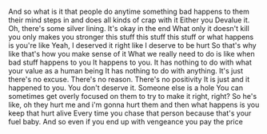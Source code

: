  And so what is it that people do anytime something bad happens to them their mind steps in and does all kinds of crap with it Either you Devalue it. Oh, there's some silver lining. It's okay in the end What only it doesn't kill you only makes you stronger this stuff this stuff this stuff or what happens is you're like Yeah, I deserved it right like I deserve to be hurt So that's why like that's how you make sense of it What we really need to do is like when bad stuff happens to you It happens to you. It has nothing to do with what your value as a human being It has nothing to do with anything. It's just there's no excuse. There's no reason. There's no positivity It is just and it happened to you. You don't deserve it. Someone else is a hole You can sometimes get overly focused on them to try to make it right, right? So he's like, oh they hurt me and i'm gonna hurt them and then what happens is you keep that hurt alive Every time you chase that person because that's your fuel baby. And so even if you end up with vengeance you pay the price